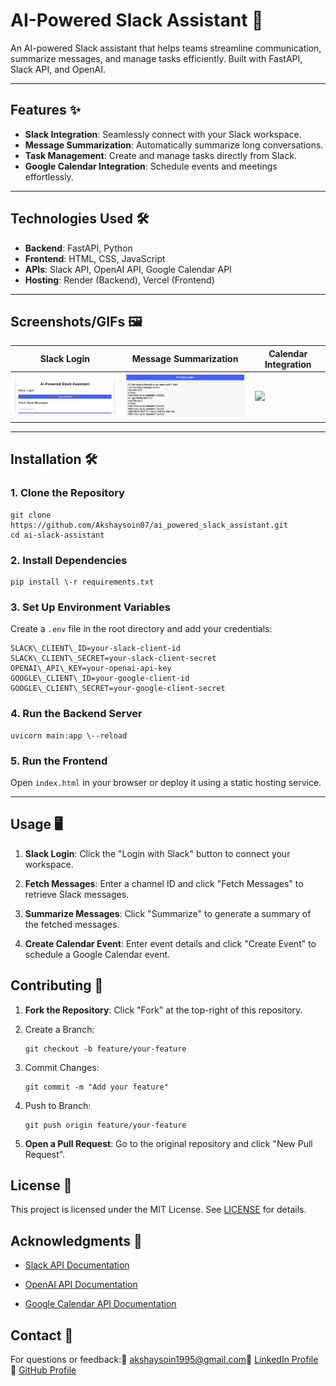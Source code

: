 # AI-Powered Slack Assistant 🤖

An AI-powered Slack assistant that helps teams streamline communication, summarize messages, and manage tasks efficiently. Built with FastAPI, Slack API, and OpenAI.

---

## Features ✨
- **Slack Integration**: Seamlessly connect with your Slack workspace.
- **Message Summarization**: Automatically summarize long conversations.
- **Task Management**: Create and manage tasks directly from Slack.
- **Google Calendar Integration**: Schedule events and meetings effortlessly.

---

## Technologies Used 🛠️
- **Backend**: FastAPI, Python
- **Frontend**: HTML, CSS, JavaScript
- **APIs**: Slack API, OpenAI API, Google Calendar API
- **Hosting**: Render (Backend), Vercel (Frontend)

---

## Screenshots/GIFs 🖼️

| Slack Login | Message Summarization | Calendar Integration |
|-------------|-----------------------|-----------------------|
| <img src="/slack_login.png" width="300"> | <img src="/summarize.png" width="300"> | <img src="assets/calendar.png" width="300"> |

---

## Installation 🛠️

### 1. Clone the Repository
    git clone https://github.com/Akshaysoin07/ai_powered_slack_assistant.git
    cd ai-slack-assistant

### 2\. Install Dependencies

    pip install \-r requirements.txt

### 3\. Set Up Environment Variables

Create a `.env` file in the root directory and add your credentials:

    SLACK\_CLIENT\_ID=your-slack-client-id
    SLACK\_CLIENT\_SECRET=your-slack-client-secret
    OPENAI\_API\_KEY=your-openai-api-key
    GOOGLE\_CLIENT\_ID=your-google-client-id
    GOOGLE\_CLIENT\_SECRET=your-google-client-secret

### 4\. Run the Backend Server

    uvicorn main:app \--reload

### 5\. Run the Frontend

Open `index.html` in your browser or deploy it using a static hosting service.

* * *

Usage 🖥️
---------

1.  **Slack Login**: Click the "Login with Slack" button to connect your workspace.
    
2.  **Fetch Messages**: Enter a channel ID and click "Fetch Messages" to retrieve Slack messages.
    
3.  **Summarize Messages**: Click "Summarize" to generate a summary of the fetched messages.
    
4.  **Create Calendar Event**: Enter event details and click "Create Event" to schedule a Google Calendar event.
    

Contributing 🤝
---------------

1.  **Fork the Repository**: Click "Fork" at the top-right of this repository.
    
2. Create a Branch:

       git checkout -b feature/your-feature
    
3. Commit Changes:

       git commit -m "Add your feature"
    
4. Push to Branch:

       git push origin feature/your-feature
    
6.  **Open a Pull Request**: Go to the original repository and click "New Pull Request".
    

License 📄
----------

This project is licensed under the MIT License. See [LICENSE](/LICENSE) for details.

Acknowledgments 🙏
------------------

*   [Slack API Documentation](https://api.slack.com/)
    
*   [OpenAI API Documentation](https://platform.openai.com/docs/)
    
*   [Google Calendar API Documentation](https://developers.google.com/calendar)
    

Contact 📧
----------

For questions or feedback:📩 [akshaysoin1995@gmail.com](https://mailto:akshaysoin1995@gmail.com/)🔗 [LinkedIn Profile](https://linkedin.com/in/your-profile)🐙 [GitHub Profile](https://github.com/Akshaysoin07)
